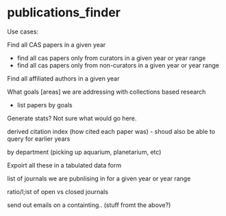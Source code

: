 # publications_finder

Use cases:

Find all CAS papers in a given year
  * find all cas papers only from curators in a given year or year range
  * find all cas papers only from non-curators in a given year or year range

Find all affiliated authors in a given year
 
What goals [areas] we are addressing with collections based research
 * list papers by goals

Generate stats? Not sure what would go here.

derived citation index (how cited each paper was) - shoud also be able to query for earlier years

by department (picking up aquarium, planetarium, etc)

Expoirt all these in a tabulated data form

list of journals we are pubnlising in for a given year or year range

ratio/l;ist of open vs closed journals

send out emails on a <interval to be determined> containting.. (stuff fromt the above?)




